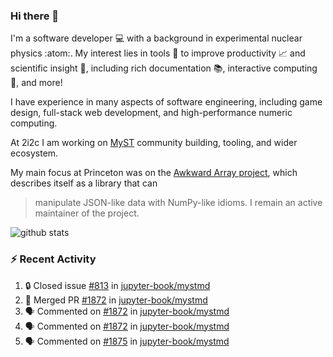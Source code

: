 ### Hi there 👋 

I'm a software developer 💻 with a background in experimental nuclear physics :atom:. My interest lies in tools :wrench: to improve productivity :chart_with_upwards_trend: and scientific insight :telescope:, including rich documentation 📚, interactive computing 🧮, and more! 

I have experience in many aspects of software engineering, including game design, full-stack web development, and high-performance numeric computing. 

At 2i2c I am working on [MyST](https://github.com/jupyter-book/mystmd) community building, tooling, and wider ecosystem. 

My main focus at Princeton was on the [Awkward Array project](awkward-array.org/), which describes itself as a library that can 
> manipulate JSON-like data with NumPy-like idioms. I remain an active maintainer of the project. 

![github stats](https://github-readme-stats.vercel.app/api?username=agoose77&show_icons=true&hide_rank=true&hide_title=true&bg_color=30,e76445,904e95&text_color=efe3ec&icon_color=efe3ec)
<!--
**agoose77/agoose77** is a ✨ _special_ ✨ repository because its `README.md` (this file) appears on your GitHub profile.

Here are some ideas to get you started:

- 🔭 I’m currently working on ...
- 🌱 I’m currently learning ...
- 👯 I’m looking to collaborate on ...
- 🤔 I’m looking for help with ...
- 💬 Ask me about ...
- 📫 How to reach me: ...
- 😄 Pronouns: ...
- ⚡ Fun fact: ...
-->

### :zap: Recent Activity

<!--START_SECTION:activity-->
1. 🔒 Closed issue [#813](https://github.com/jupyter-book/mystmd/issues/813) in [jupyter-book/mystmd](https://github.com/jupyter-book/mystmd)
2. 🎉 Merged PR [#1872](https://github.com/jupyter-book/mystmd/pull/1872) in [jupyter-book/mystmd](https://github.com/jupyter-book/mystmd)
3. 🗣 Commented on [#1872](https://github.com/jupyter-book/mystmd/pull/1872#issuecomment-2685120080) in [jupyter-book/mystmd](https://github.com/jupyter-book/mystmd)
4. 🗣 Commented on [#1872](https://github.com/jupyter-book/mystmd/pull/1872#issuecomment-2684519690) in [jupyter-book/mystmd](https://github.com/jupyter-book/mystmd)
5. 🗣 Commented on [#1875](https://github.com/jupyter-book/mystmd/issues/1875#issuecomment-2684516954) in [jupyter-book/mystmd](https://github.com/jupyter-book/mystmd)
<!--END_SECTION:activity-->
